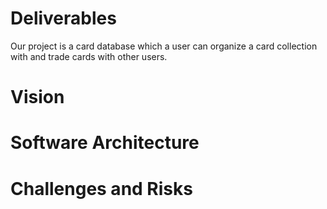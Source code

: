 # **Deliverables**

Our project is a card database which a user can organize a card collection with and trade cards with other users.

# **Vision**

# **Software Architecture**

# **Challenges and Risks**
